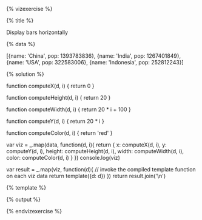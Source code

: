 {% vizexercise %}

{% title %}

Display bars horizontally

{% data %}

[{name: 'China', pop: 1393783836},
 {name: 'India', pop: 1267401849},
 {name: 'USA', pop: 322583006},
 {name: 'Indonesia', pop: 252812243}]

{% solution %}

function computeX(d, i) {
    return 0
}

function computeHeight(d, i) {
    return 20
}

function computeWidth(d, i) {
    return 20 * i + 100
}

function computeY(d, i) {
    return 20 * i
}

function computeColor(d, i) {
    return 'red'
}

var viz = _.map(data, function(d, i){
            return {
                x: computeX(d, i),
                y: computeY(d, i),
                height: computeHeight(d, i),
                width: computeWidth(d, i),
                color: computeColor(d, i)
            }
         })
console.log(viz)

var result = _.map(viz, function(d){
         // invoke the compiled template function on each viz data
         return template({d: d})
     })
return result.join('\n')

{% template %}

<rect x="${d.x}"
      y="${d.y}"
     width="${d.width}"
     height="${d.height}"
     style="fill:${d.color};
            stroke-width:3;
            stroke:rgb(0,0,0)" />

{% output %}

<rect x="0"
      y="0"
     width="300"
     height="20"
     style="fill:red;
            stroke-width:3;
            stroke:rgb(0,0,0)" />
<rect x="0"
      y="20"
     width="272.79736274685854"
     height="20"
     style="fill:red;
            stroke-width:3;
            stroke:rgb(0,0,0)" />
<rect x="0"
      y="40"
     width="69.43322149418297"
     height="20"
     style="fill:red;
            stroke-width:3;
            stroke:rgb(0,0,0)" />
<rect x="0"
      y="60"
     width="54.415663993968145"
     height="20"
     style="fill:red;
            stroke-width:3;
            stroke:rgb(0,0,0)" />

{% endvizexercise %}
